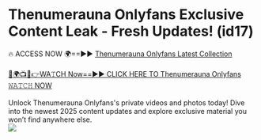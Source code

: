 # Thenumerauna Onlyfans Exclusive Content Leak - Fresh Updates! (id17)

🔥 ACCESS NOW 🌍==►► <a href="https://tinyurl.com/kvy9nzfs" rel="nofollow">Thenumerauna Onlyfans Latest Collection</a>
<br><br>
[🔴🌍📺📱👉WA𝚃CH Now==►► CLICK HERE TO Thenumerauna Onlyfans 𝚆𝙰𝚃𝙲𝙷 NOW](https://tinyurl.com/kvy9nzfs)
<br><br>
Unlock Thenumerauna Onlyfans's private videos and photos today! Dive into the newest 2025 content updates and explore exclusive material you won’t find anywhere else.
<br>
<a href="https://tinyurl.com/kvy9nzfs" rel="nofollow" data-target="animated-image.originalLink"><img src="https://camo.githubusercontent.com/8a4f000d20f83aca3bf7ec5f350d767afa0574a8a352519fd8cfa583a6f93a33/68747470733a2f2f692e696d6775722e636f6d2f644a486b345a712e676966" data-canonical-src="https://i.imgur.com/dJHk4Zq.gif" style="max-width: 100%; display: inline-block;" data-target="animated-image.originalImage"></a>
<br>
